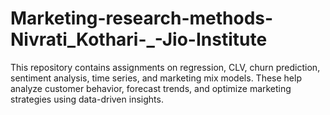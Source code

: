 # Marketing-research-methods-Nivrati_Kothari-_-Jio-Institute
This repository contains assignments on regression, CLV, churn prediction, sentiment analysis, time series, and marketing mix models. These help analyze customer behavior, forecast trends, and optimize marketing strategies using data-driven insights.
